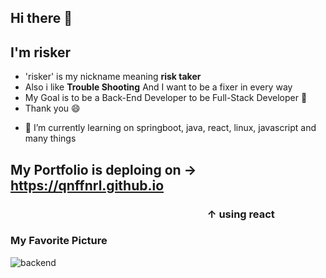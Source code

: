 ## Hi there 👋
## I'm risker
* 'risker' is my nickname meaning __risk taker__
* Also i like __Trouble Shooting__ And I want to be a fixer in every way
* My Goal is to be a Back-End Developer to be Full-Stack Developer 🤔
* Thank you 😄

- 🔭 I’m currently learning on springboot, java, react, linux, javascript and many things

## My Portfolio is deploing on -> https://qnffnrl.github.io
###                     ↑ using react

### My Favorite Picture

![backend](https://user-images.githubusercontent.com/71891870/209921698-decb4b50-ab5e-47a0-99ba-6b275cec7f13.JPG)
